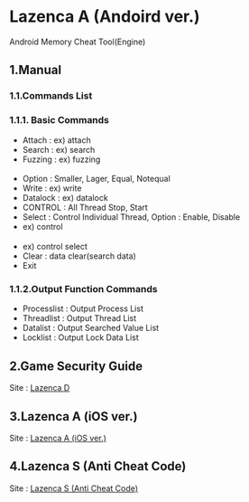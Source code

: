 # Lazenca A (Andoird ver.)
Android Memory Cheat Tool(Engine)

## 1.Manual
### 1.1.Commands List
### 1.1.1. Basic Commands
* Attach : ex) attach <pid>
* Search : ex) search <number>
* Fuzzing : ex) fuzzing <option>
* Option : Smaller, Lager, Equal, Notequal
* Write : ex) write <number>
* Datalock : ex) datalock <address>
* CONTROL : All Thread Stop, Start
* Select : Control Individual Thread, Option : Enable, Disable
* ex) control <option>
* ex) control select <thread pid>
* Clear : data clear(search data)
* Exit 

### 1.1.2.Output Function Commands
* Processlist : Output Process List
* Threadlist :  Output Thread List
* Datalist : Output Searched Value List
* Locklist : Output Lock Data List

## 2.Game Security Guide
Site : [Lazenca D](http://greycheatinglab.com/)

## 3.Lazenca A (iOS ver.)
Site : [Lazenca A (iOS ver.)](http://greycheatinglab.com/)

## 4.Lazenca S (Anti Cheat Code)
Site : [Lazenca S (Anti Cheat Code)](http://greycheatinglab.com/)

